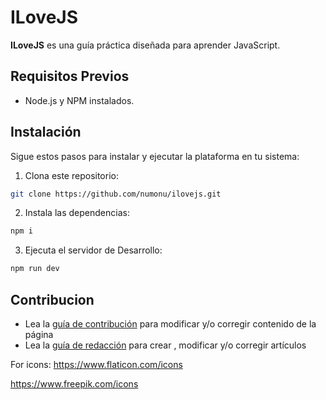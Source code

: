 # ILoveJS

**ILoveJS** es una guía práctica diseñada para aprender JavaScript.

## Requisitos Previos

- Node.js y NPM instalados.

## Instalación

Sigue estos pasos para instalar y ejecutar la plataforma en tu sistema:

1. Clona este repositorio:

```bash
git clone https://github.com/numonu/ilovejs.git
```

2. Instala las dependencias:

```bash
npm i
```

3. Ejecuta el servidor de Desarrollo:

```bash
npm run dev
```

## Contribucion

- Lea la [guía de contribución](/contributing/general.md) para  modificar y/o corregir contenido de la página
- Lea la [guía de redacción](/contributing/articles.md) para crear , modificar y/o corregir artículos




For icons:
https://www.flaticon.com/icons

https://www.freepik.com/icons